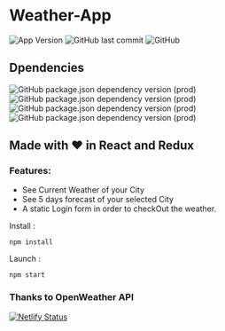 # Weather-App
![App Version](https://img.shields.io/github/package-json/v/dark-N00B/extraa-edge-assignment)
![GitHub last commit](https://img.shields.io/github/last-commit/dark-N00B/extraa-edge-assignment)
![GitHub](https://img.shields.io/github/license/dark-N00B/extraa-edge-assignment)

## Dpendencies
![GitHub package.json dependency version (prod)](https://img.shields.io/github/package-json/dependency-version/dark-N00B/extraa-edge-assignment/react)
![GitHub package.json dependency version (prod)](https://img.shields.io/github/package-json/dependency-version/dark-N00B/extraa-edge-assignment/react-redux)
![GitHub package.json dependency version (prod)](https://img.shields.io/github/package-json/dependency-version/dark-N00B/extraa-edge-assignment/react-router-dom)
![GitHub package.json dependency version (prod)](https://img.shields.io/github/package-json/dependency-version/dark-N00B/extraa-edge-assignment/dotenv)

## Made with ❤️ in React and Redux
### Features:
  - See Current Weather of your City
  - See 5 days forecast of your selected City
  - A static Login form in order to checkOut the weather.

Install : 
```
npm install
```

Launch : 
```
npm start
```

### Thanks to OpenWeather API


[![Netlify Status](https://api.netlify.com/api/v1/badges/4c4aa0de-c5a6-4cc8-b43a-4b4b4ebbf200/deploy-status)](https://bit.ly/3msygWk)
